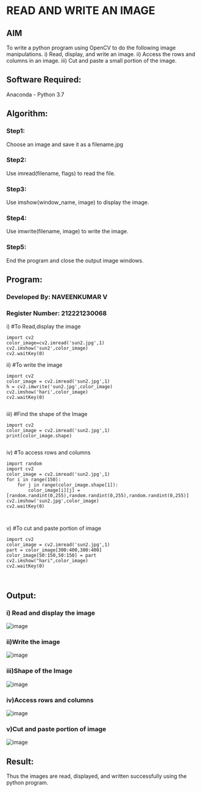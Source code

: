 # READ AND WRITE AN IMAGE
## AIM
To write a python program using OpenCV to do the following image manipulations.
i) Read, display, and write an image.
ii) Access the rows and columns in an image.
iii) Cut and paste a small portion of the image.

## Software Required:
Anaconda - Python 3.7
## Algorithm:
### Step1:
Choose an image and save it as a filename.jpg
### Step2:
Use imread(filename, flags) to read the file.
### Step3:
Use imshow(window_name, image) to display the image.
### Step4:
Use imwrite(filename, image) to write the image.
### Step5:
End the program and close the output image windows.
## Program:
### Developed By: NAVEENKUMAR V
### Register Number: 212221230068
i) #To Read,display the image
```
import cv2
color_image=cv2.imread('sun2.jpg',1)
cv2.imshow('sun2',color_image)
cv2.waitKey(0)  

```
ii) #To write the image
```
import cv2
color_image = cv2.imread('sun2.jpg',1)
h = cv2.imwrite('sun2.jpg',color_image)
cv2.imshow('hari',color_image)
cv2.waitKey(0) 


```
iii) #Find the shape of the Image
```
import cv2
color_image = cv2.imread('sun2.jpg',1)
print(color_image.shape)


```
iv) #To access rows and columns

```
import random
import cv2
color_image = cv2.imread('sun2.jpg',1)
for i in range(150):
    for j in range(color_image.shape[1]):
        color_image[i][j] = [random.randint(0,255),random.randint(0,255),random.randint(0,255)]
cv2.imshow('sun2.jpg',color_image)
cv2.waitKey(0)



```
v) #To cut and paste portion of image
```
import cv2
color_image = cv2.imread('sun2.jpg',1)
part = color_image[300:400,300:400]
color_image[50:150,50:150] = part
cv2.imshow("hari",color_image)
cv2.waitKey(0)



```

## Output:

### i) Read and display the image
![image](https://user-images.githubusercontent.com/94165322/226805575-67ebda91-19d3-465c-ba1b-3d96a94dde0a.png)



### ii)Write the image
![image](https://user-images.githubusercontent.com/94165322/226805648-97a383e1-7f8d-4566-a32b-e73cd392110f.png)



### iii)Shape of the Image

![image](https://user-images.githubusercontent.com/94165322/226805695-3c31c4ee-5672-43e7-8f58-d2702714fc68.png)



### iv)Access rows and columns
![image](https://user-images.githubusercontent.com/94165322/226805712-a5235664-76f1-47e4-9be4-1fb9840d6e5f.png)




### v)Cut and paste portion of image
![image](https://user-images.githubusercontent.com/94165322/226805752-011832c5-5909-4e33-a04c-1a2f1eed3875.png)


## Result:
Thus the images are read, displayed, and written successfully using the python program.


